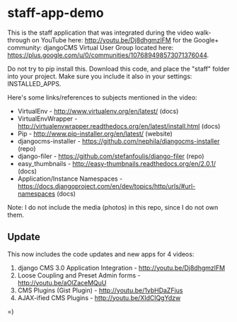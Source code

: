 staff-app-demo
==============

This is the staff application that was integrated during the video walk-through on YouTube here: http://youtu.be/Dj8dhgmzlFM for the Google+ community: djangoCMS Virtual User Group located here: https://plus.google.com/u/0/communities/107689498573071376044.

Do not try to pip install this. Download this code, and place the "staff" folder into your project. Make sure you include it also in your settings: INSTALLED_APPS.

Here's some links/references to subjects mentioned in the video:

* VirtualEnv - http://www.virtualenv.org/en/latest/ (docs)
* VirtualEnvWrapper - http://virtualenvwrapper.readthedocs.org/en/latest/install.html (docs)
* Pip - http://www.pip-installer.org/en/latest/ (website)
* djangocms-installer - https://github.com/nephila/djangocms-installer (repo)
* django-filer - https://github.com/stefanfoulis/django-filer (repo)
* easy_thumbnails - http://easy-thumbnails.readthedocs.org/en/2.0.1/ (docs)
* Application/Instance Namespaces - https://docs.djangoproject.com/en/dev/topics/http/urls/#url-namespaces (docs)

Note: I do not include the media (photos) in this repo, since I do not own them.


Update
------

This now includes the code updates and new apps for 4 videos:

1. django CMS 3.0 Application Integration - http://youtu.be/Dj8dhgmzlFM
2. Loose Coupling and Preset Admin forms - http://youtu.be/aOlZaceMQuU
3. CMS Plugins (Gist Plugin) - http://youtu.be/1ybHDaZFjus
4. AJAX-ified CMS Plugins - http://youtu.be/XIdClQgYdzw

=)
